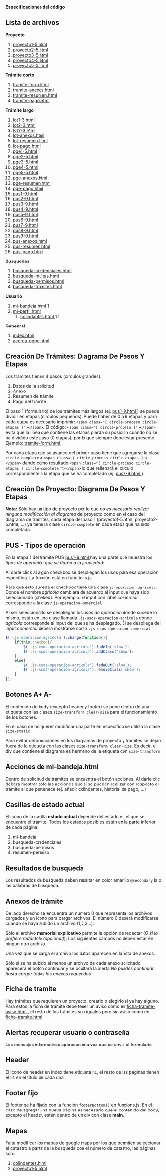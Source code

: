 **Especificaciones del código**

## Lista de archivos

**Proyecto**

1. [ proyecto1-5.html ](https://github.com/pcuervo/ogpe/blob/master/proyecto1-5.html)
2. [ proyecto2-5.html ](https://github.com/pcuervo/ogpe/blob/master/proyecto1-5.html)
3. [ proyecto3-5.html ](https://github.com/pcuervo/ogpe/blob/master/proyecto1-5.html)
4. [ proyecto4-5.html ](https://github.com/pcuervo/ogpe/blob/master/proyecto1-5.html)
5. [ proyecto5-5.html ](https://github.com/pcuervo/ogpe/blob/master/proyecto1-5.html)

**Trámite corto**

1. [ tramite-form.html ](https://github.com/pcuervo/ogpe/blob/master/tramite-form.html)
2. [ tramite-anexos.html ](https://github.com/pcuervo/ogpe/blob/master/tramite-anexos.html)
3. [ tramite-resumen.html ](https://github.com/pcuervo/ogpe/blob/master/tramite-resumen.html)
4. [ tramite-pago.html ](https://github.com/pcuervo/ogpe/blob/master/tramite-pago.html)

**Trámite largo**


1. [ lot1-3.html ](https://github.com/pcuervo/ogpe/blob/master/lot1-3.html)
2. [ lot2-3.html ](https://github.com/pcuervo/ogpe/blob/master/lot2-3.html)
3. [ lot3-3.html ](https://github.com/pcuervo/ogpe/blob/master/lot3-3.html)
4. [ lot-anexos.html ](https://github.com/pcuervo/ogpe/blob/master/lot-anexos.html)
5. [ lot-resumen.html ](https://github.com/pcuervo/ogpe/blob/master/lot-resumen.html)
6. [ lot-pago.html ](https://github.com/pcuervo/ogpe/blob/master/lot-pago.html)
1. [ pge1-5.html ](https://github.com/pcuervo/ogpe/blob/master/pge1-5.html)
2. [ pge2-5.html ](https://github.com/pcuervo/ogpe/blob/master/pge2-5.html)
3. [ pge3-5.html ](https://github.com/pcuervo/ogpe/blob/master/pge3-5.html)
4. [ pge4-5.html ](https://github.com/pcuervo/ogpe/blob/master/pge4-5.html)
5. [ pge5-5.html ](https://github.com/pcuervo/ogpe/blob/master/pge5-5.html)
6. [ pge-anexos.html ](https://github.com/pcuervo/ogpe/blob/master/pge-anexos.html)
7. [ pge-resumen.html ](https://github.com/pcuervo/ogpe/blob/master/pge-resumen.html)
8. [ pge-pago.html ](https://github.com/pcuervo/ogpe/blob/master/pge-pago.html)
1. [ pus1-9.html ](https://github.com/pcuervo/ogpe/blob/master/pus1-9.html)
2. [ pus2-9.html ](https://github.com/pcuervo/ogpe/blob/master/pus2-9.html)
3. [ pus3-9.html ](https://github.com/pcuervo/ogpe/blob/master/pus3-9.html)
4. [ pus4-9.html ](https://github.com/pcuervo/ogpe/blob/master/pus4-9.html)
5. [ pus5-9.html ](https://github.com/pcuervo/ogpe/blob/master/pus5-9.html)
6. [ pus6-9.html ](https://github.com/pcuervo/ogpe/blob/master/pus6-9.html)
7. [ pus7-9.html ](https://github.com/pcuervo/ogpe/blob/master/pus7-9.html)
8. [ pus8-9.html ](https://github.com/pcuervo/ogpe/blob/master/pus8-9.html)
9. [ pus9-9.html ](https://github.com/pcuervo/ogpe/blob/master/pus9-9.html)
10. [ pus-anexos.html ](https://github.com/pcuervo/ogpe/blob/master/pus-anexos.html)
11. [ pus-resumen.html ](https://github.com/pcuervo/ogpe/blob/master/pus-resumen.html)
12. [ pus-pago.html ](https://github.com/pcuervo/ogpe/blob/master/pus-pago.html)

**Busquedas**

1. [ busqueda-credenciales.html ](https://github.com/pcuervo/ogpe/blob/master/busqueda-credenciales.html)
2. [ busqueda-multas.html ](https://github.com/pcuervo/ogpe/blob/master/busqueda-multas.html)
3. [ busqueda-permisos.html ](https://github.com/pcuervo/ogpe/blob/master/busqueda-permisos.html)
4. [ busqueda-tramites.html ](https://github.com/pcuervo/ogpe/blob/master/busqueda-tramites.html)

**Usuario**

1. [ mi-bandeja.html ](https://github.com/pcuervo/ogpe/blob/master/mi-bandeja.html) 1
2. [ mi-perfil.html ](https://github.com/pcuervo/ogpe/blob/master/mi-perfil.html)
	1. [ colindantes.html ](https://github.com/pcuervo/ogpe/blob/master/colindantes.html) 1.1

**Genenral**

1. [ index.html ](https://github.com/pcuervo/ogpe/blob/master/index.html)
2. [ acerca-ogpe.html ](https://github.com/pcuervo/ogpe/blob/master/acerca-ogpe.html)

## Creación De Trámites: Diagrama De Pasos Y Etapas

Los trámites tienen 4 pasos (círculos grandes):

1. Datos de la solicitud
2. Anexo
3. Resumen de trámite
4. Pago del trámite

El paso 1 (formulario) de los trámites más largos (ej. [ pus1-9.html ](https://github.com/pcuervo/ogpe/blob/master/pus1-9.html)) se puede dividir en etapas (círculos pequeños). Puede haber de 0 a 9 etapas y para cada etapa es necesario imprimir: `<span class="[ circle-proceso circle-etapas ]"></span>`. El código: `<span class="[ circle-proceso ]"></span>` evita que la línea que contiene las etapas pierda su posición cuando no se ha dividido esté paso (0 etapas), por lo que siempre debe estar presente. Ejemplo:[ tramite-form.html ](https://github.com/pcuervo/ogpe/blob/master/tramite-form.html).

Por cada etapa que se avance del primer paso tiene que agregarse la clase `circle-complete` a `<span class="[ circle-proceso circle-etapas ]"></span>` dando como resultado `<span class="[ circle-proceso circle-etapas ] circle-complete "></span>` lo que rellenará el círculo correspondiente a la etapa que se ha completado (ej. [ pus2-9.html ](https://github.com/pcuervo/ogpe/blob/master/pus2-9.html)).

## Creación De Proyecto: Diagrama De Pasos Y Etapas

**Nota:** Sólo hay un tipo de proyecto por lo que *no es necesario realizar ninguna modificación al diagrama* del proyecto como en el caso del diagrama de trámites, cada etapa del paso 1 (proyecto1-5.html, proyecto2-5.html, …) ya tiene la clase `circle-complete` en cada etapa que ha sido completada.

## PUS - Tipos de operación

En la etapa 1 del trámite PUS [ pus1-9.html ](https://github.com/pcuervo/ogpe/blob/master/pus1-9.html) hay una parte que muestra los *tipos de operación que se darán a la propiedad*:

Al darle click al algún checkbox se despliegan los usos para esa operación especifíca. La función está en functions.js

Para que esto suceda el checkbox tiene una clase `js-operacion-agricola`. Donde el nombre *agricola* cambiará de acuerdo al input que haya sido seleccionado (cheked). Por ejemplo: el input con label *comercial* corresponde a la clase `js-operacion-comercial`

Al ser seleccionado se despliegan los *usos de operación* donde sucede lo mismo, están en una clase llamada `.js-usos-operacion-agricola` donde *agricola* corresponde al input del que se ha desplegado. Si se despliega del input *comercial* debera mostrarse como `.js-usos-operacion-comercial`

```javascript
$('.js-operacion-agricola').change(function(){
    if(this.checked){
        $('.js-usos-operacion-agricola').fadeIn('slow');
        $('.js-usos-operacion-agricola').addClass('show');
    }
    else{
        $('.js-usos-operacion-agricola').fadeOut('slow');
        $('.js-usos-operacion-agricola').removeClass('show');
    }
});
```

## Botones A+ A-

El contenido de body (excepto header y footer) se pone dentro de una etiqueta con las clases `size-transform clear-size` para el funcionamiento de los botones.

En el caso de no querer modificar una parte en especifico se utiliza la clase `size-static`

Para evitar deformaciones en los diagramas de proyecto y trámites se dejan fuera de la etiqueta con las clases `size-transform clear-size`. Es decir, el div que contiene el diagrama es hermano de la etiqueta con `size-transform`

## Acciones de mi-bandeja.html

Dentro de solicitud de trámites se encuentra el botón acciones. Al darle clic deberá mostrar sólo las acciones que sí se pueden realizar con respecto al trámite al que pertenece (ej. añadir colindantes, historial de pago, ...)

## Casillas de estado actual

El icono de la casilla **estado actual** depende del estado en el que se encuentre el trámite. Todos los estados posibles están en la parte inferior de cada página.

1. mi-bandeja
2. busqueda-credenciales
3. busqueda-permisos
4. resumen-permiso

## Resultados de busqueda

Los resultados de busqueda deben resaltar en color amarillo `@secondary` la o las palabras de busqueda.

## Anexos de trámite

De lado derecho se encuentra un numero 0 que representa los archivos cargados y un icono para cargar archivos. El número 0 deberá modificarse cuando se haya subido un archivo (1,2,3...).

Sólo el archivo **memorial explicativo** permite la opción de redactar (*O si lo prefiere redáctelo (opcional)*). Los siguientes campos no deben estar en ningun otro archivo.

Una vez que se carga el archivo los datos aparecen en la lista de anexos.

Sólo si se ha subido al menos un archivo de cada anexo solicitado aparecerá el botón continuar y se ocultará la alerta *No puedes continuar hasta cargar todos los anexos requeridos*

## Ficha de trámite

Hay trámites que requieren un proyecto, crearlo o elegirlo si ya hay alguno. Para estos la ficha de trámite debe tener un aviso como en [ ficha-tramite-aviso.html ](https://github.com/pcuervo/ogpe/blob/master/ficha-tramite-aviso.html), el resto de los trámites son iguales pero sin aviso como en [ ficha-tramite.html ](https://github.com/pcuervo/ogpe/blob/master/ficha-tramite.html)

## Alertas recuperar usuario o contraseña

Los mensajes informativos aparecen una vez que se envia el formulario

## Header

El icono de header en index tiene etiqueta `h1`, el resto de las páginas tienen el `h1` en el título de cada una

## Footer fijo

El footer se ha fijado con la función `footerBottom()` en funcions.js. En el caso de agregar una nueva página es necesario que el contenido del body, excepto el header, estén dentro de un div con clase **main**.

## Mapas

Falta modificar los mapas de google maps por los que permiten seleccionar el catastro a partir de la busqueda con el número de catastro, las páginas son:

1. [ colindantes.html ](https://github.com/pcuervo/ogpe/blob/master/colindantes.html)
2. [ proyecto1-5.html ](https://github.com/pcuervo/ogpe/blob/master/proyecto1-5.html)